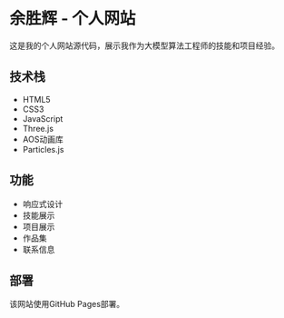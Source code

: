 # 余胜辉 - 个人网站

这是我的个人网站源代码，展示我作为大模型算法工程师的技能和项目经验。

## 技术栈

- HTML5
- CSS3
- JavaScript
- Three.js
- AOS动画库
- Particles.js

## 功能

- 响应式设计
- 技能展示
- 项目展示
- 作品集
- 联系信息

## 部署

该网站使用GitHub Pages部署。 